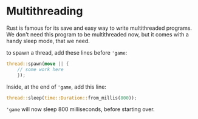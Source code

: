 # Multithreading

Rust is famous for its save and easy way to write multithreaded programs. We don't need this program to be multithreaded now, but it comes with a handy sleep mode, that we need.

to spawn a thread, add these lines before `'game`:

```rust
thread::spawn(move || {
    // some work here
    });
```
Inside, at the end of `'game`, add this line:

```rust
thread::sleep(time::Duration::from_millis(800));
```
`'game` will now sleep 800 milliseconds, before starting over.
